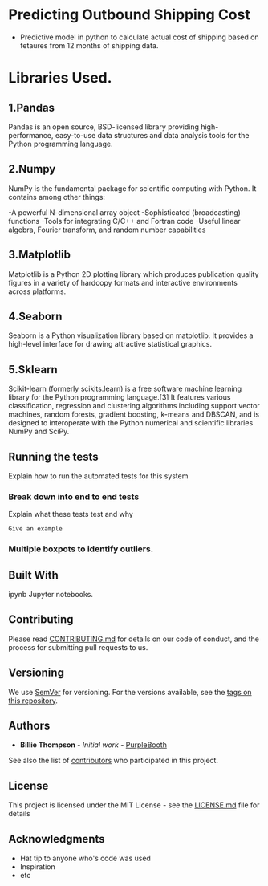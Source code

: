 
# Predicting Outbound Shipping Cost

* Predictive model in python to calculate actual cost of shipping based on fetaures from 12 months of shipping data.  

# Libraries Used.

## 1.Pandas
Pandas is an open source, BSD-licensed library providing high-performance, easy-to-use data structures and data analysis tools for the Python programming language.
## 2.Numpy
NumPy is the fundamental package for scientific computing with Python. It contains among other things:

-A powerful N-dimensional array object
-Sophisticated (broadcasting) functions
-Tools for integrating C/C++ and Fortran code
-Useful linear algebra, Fourier transform, and random number capabilities

## 3.Matplotlib
Matplotlib is a Python 2D plotting library which produces publication quality figures in a variety of hardcopy formats and interactive environments across platforms.

## 4.Seaborn
Seaborn is a Python visualization library based on matplotlib. It provides a high-level interface for drawing attractive statistical graphics.

## 5.Sklearn
Scikit-learn (formerly scikits.learn) is a free software machine learning library for the Python programming language.[3] It features various classification, regression and clustering algorithms including support vector machines, random forests, gradient boosting, k-means and DBSCAN, and is designed to interoperate with the Python numerical and scientific libraries NumPy and SciPy.


## Running the tests

Explain how to run the automated tests for this system

### Break down into end to end tests

Explain what these tests test and why

```
Give an example
```

### Multiple boxpots to identify outliers.


## Built With

ipynb Jupyter notebooks.

## Contributing

Please read [CONTRIBUTING.md](https://gist.github.com/PurpleBooth/b24679402957c63ec426) for details on our code of conduct, and the process for submitting pull requests to us.

## Versioning

We use [SemVer](http://semver.org/) for versioning. For the versions available, see the [tags on this repository](https://github.com/your/project/tags). 

## Authors

* **Billie Thompson** - *Initial work* - [PurpleBooth](https://github.com/PurpleBooth)

See also the list of [contributors](https://github.com/your/project/contributors) who participated in this project.

## License

This project is licensed under the MIT License - see the [LICENSE.md](LICENSE.md) file for details

## Acknowledgments

* Hat tip to anyone who's code was used
* Inspiration
* etc
